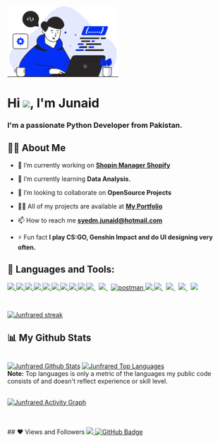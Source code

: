 <a href="#"><img width="50%" height="auto"  src="https://github.com/zawahirkashif/zawahirkashif/blob/478c1ffb7a9d0ab01c1502eb923073eae3f0cf95/images/02-512.png"/></a>

<h1 align="left">Hi <img src="https://raw.githubusercontent.com/MartinHeinz/MartinHeinz/master/wave.gif" width="30px">, I'm Junaid</h1>
<h3 align="left">I'm a passionate Python Developer from Pakistan.</h3>


## 🙋‍♂️ About Me

- 🔭 I’m currently working on **[Shopin Manager Shopify](https://github.com/zawahirkashif/Shopin-Manager-Shopify)**

- 🌱 I’m currently learning **Data Analysis.**

- 👯 I’m looking to collaborate on **OpenSource Projects**

- 👨‍💻 All of my projects are available at **[My Portfolio](https://github.com/Junfrared)**

- 📫 How to reach me **syedm.junaid@hotmail.com**

- ⚡ Fun fact **I play CS:GO, Genshin Impact and do UI designing very often.**

## 🚀 Languages and Tools:

<p align="left">
    <a href="#" target="_blank"> <img src="https://img.icons8.com/color/48/000000/powershell.png"/> </a>
    <a href="#" target="_blank"> <img src="https://img.icons8.com/color/48/000000/linux--v1.png"/> </a>
    <a href="#" target="_blank"> <img src="https://img.icons8.com/nolan/64/vb.png"/> </a>    
    <a href="#" target="_blank"> <img src="https://img.icons8.com/color/48/000000/magento.png"/> </a>   
    <a href="#" target="_blank"> <img src="https://img.icons8.com/color/48/000000/amazon-web-services.png"/> </a>   
    <a href="#" target="_blank"> <img src="https://img.icons8.com/color/48/000000/heroku.png"/> </a>   
    <a href="#" target="_blank"> <img src="https://img.icons8.com/nolan/64/php.png"/> </a> 
     <a href="#" target="_blank"> <img src="https://img.icons8.com/color/48/000000/javascript--v1.png"/> </a> 
    <a href="#" target="_blank"> <img src="https://img.icons8.com/color/48/000000/python.png"/> </a> 
    <a style="padding-right:8px;" href="#" target="_blank"> <img src="https://img.icons8.com/fluent/50/000000/mysql-logo.png"/> </a>
    <a style="padding-right:8px;" href="#" target="_blank"> <img src="https://img.icons8.com/color/48/000000/power-bi.png"/> </a>
    <a href="#" target="_blank"> <img src="https://www.vectorlogo.zone/logos/getpostman/getpostman-icon.svg" alt="postman" width="45" height="45"/> </a>   
    <a href="#" target="_blank"> <img src="https://img.icons8.com/color/48/000000/git.png"/> </a> 
    <a style="padding-right:8px;" href="#" target="_blank"> <img src="https://img.icons8.com/color/48/000000/shopify.png"/> </a>
    <a style="padding-right:8px;" href="#" target="_blank"> <img src="https://img.icons8.com/fluency/48/000000/wordpress.png"/> </a>
    <a style="padding-right:8px;" href="#" target="_blank"> <img src="https://img.icons8.com/color/48/000000/adobe-xd--v1.png"/> </a>
    <a style="padding-right:8px;" href="#" target="_blank"> <img src="https://img.icons8.com/fluency/48/000000/adobe-photoshop.png"/></a>
    
    
</p>


<br/>

<p align="left">
    <a href="https://github.com/Junfrared/github-readme-streak-stats">
        <img title="🔥 Get streak stats for your profile at git.io/streak-stats" alt="Junfrared streak" src="https://github-readme-streak-stats.herokuapp.com/?user=Junfrared&theme=black-ice&hide_border=true&stroke=0000&background=060A0CD0"/>
    </a>
</p>

## 📊 My Github Stats

  <br/>
    <a href="https://github.com/Junfrared/github-readme-stats"><img alt="Junfrared Github Stats" src="https://github-readme-stats.vercel.app/api?username=Junfrared&show_icons=true&count_private=true&theme=react&hide_border=true&bg_color=0D1117" /></a>
  <a href="https://github.com/Junfrared/github-readme-stats"><img alt="Junfrared Top Languages" src="https://github-readme-stats.vercel.app/api/top-langs/?username=Junfrared&langs_count=8&count_private=true&layout=compact&theme=react&hide_border=true&bg_color=0D1117" /></a>
  <br/>
  <b>Note:</b> Top languages is only a metric of the languages my public code consists of and doesn't reflect experience or skill level.


<br/>
<br/>

<a href="https://github.com/Junfrared/github-readme-activity-graph"><img alt="Junfrared Activity Graph" src="https://activity-graph.herokuapp.com/graph?username=Junfrared&bg_color=0D1117&color=5BCDEC&line=5BCDEC&point=FFFFFF&hide_border=true" /></a>

<br/>
<br/>
<!--
## Connect with me:
<p align="left">

<a href = "https://www.linkedin.com/in/muhammad-zawahir-kashif-a75946128/"><img src="https://img.icons8.com/fluent/48/000000/linkedin.png"/></a>
<a href = "https://twitter.com/SMZawahir1"><img src="https://img.icons8.com/fluent/48/000000/twitter.png"/></a>
<a href = "https://www.instagram.com/zawahir_kashif_/"><img src="https://img.icons8.com/fluent/48/000000/instagram-new.png"/></a>
<a href = "https://www.youtube.com/channel/UCRkBymd40iAcbzhfU5hy4Xw"><img src="https://img.icons8.com/color/48/000000/youtube-play.png"/></a>

</p>
-->
## ❤ Views and Followers
<a href="https://github.com/Meghna-DAS/github-profile-views-counter">
    <img src="https://komarev.com/ghpvc/?username=Junfrared">
</a>
<a href="https://github.com/Junfrared?tab=followers"><img src="https://img.shields.io/github/followers/Junfrared?label=Followers&style=social" alt="GitHub Badge"></a>
